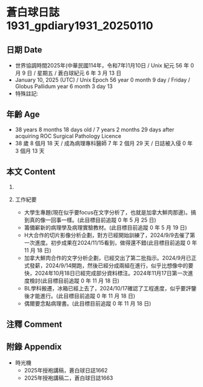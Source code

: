 [_metadata_:encoding]: - "utf-8"
[_metadata_:language]: - "zh-Hant-TW"
[_metadata_:fileformat]: - "markdown"
[_metadata_:MIME_type]: - "text/plain"
[_metadata_:markdown_version]: - "commonmark version 0.30"
[_metadata_:markdown_spec]: - "https://spec.commonmark.org/0.30/"

# 蒼白球日誌1931_gpdiary1931_20250110 #

## 日期 Date ##

* 世界協調時間2025年(中華民國114年，令和7年)1月10日 / Unix 紀元 56 年 0 月 9 日 / 星期五 / 蒼白球紀元 6 年 3 月 13 日
* January 10, 2025 (UTC) / Unix Epoch 56 year 0 month 9 day / Friday / Globus Pallidum year 6 month 3 day 13
* 特殊註記:

## 年齡 Age ##

* 38 years 8 months 18 days old / 7 years 2 months 29 days after acquiring ROC Surgical Pathology Licence
* 38 歲 8 個月 18 天 / 成為病理專科醫師 7 年 2 個月 29 天 / 日誌被入侵 0 年 3 個月 13 天

## 本文 Content ##

1. 

2. 工作紀要

    - 大學生專題(現在似乎要focus在文字分析了，也就是加拿大鮮肉那邊)。搞到真的像一回事一樣。(此目標目前追蹤 0 年 5 月 25 日)
    - 籌備嶄新的病理學及病理實驗教材。(此目標目前追蹤 0 年 5 月 19 日)
    - H大合作的切片影像分析企劃，對方已經開始訓練了，2024/9/9去催了第一次進度。初步成果在2024/11/15看到，做得還不錯(此目標目前追蹤 0 年 11 月 18 日)
    - 加拿大鮮肉合作的文字分析企劃，已經交出了第二批指示。2024/9月已正式發薪，2024/9/14開跑，然後已經分成兩組在進行，似乎比想像中的要快，2024年10月18日已經完成部分資料標注。2024年11月17日第一次進度檢討(此目標目前追蹤 0 年 11 月 18 日)
    - BL學科搬遷，冰箱已經上去了，2024/10/17確認了工程進度，似乎要評鑒後才能進行。(此目標目前追蹤 0 年 11 月 18 日)
    - 偶爾要念點病理書。(此目標目前追蹤 0 年 11 月 18 日)

## 注釋 Comment ##


## 附錄 Appendix ##

* 時光機
    - 2025年授袍講稿，蒼白球日誌1662
    - 2025年授袍講稿二，蒼白球日誌1663
